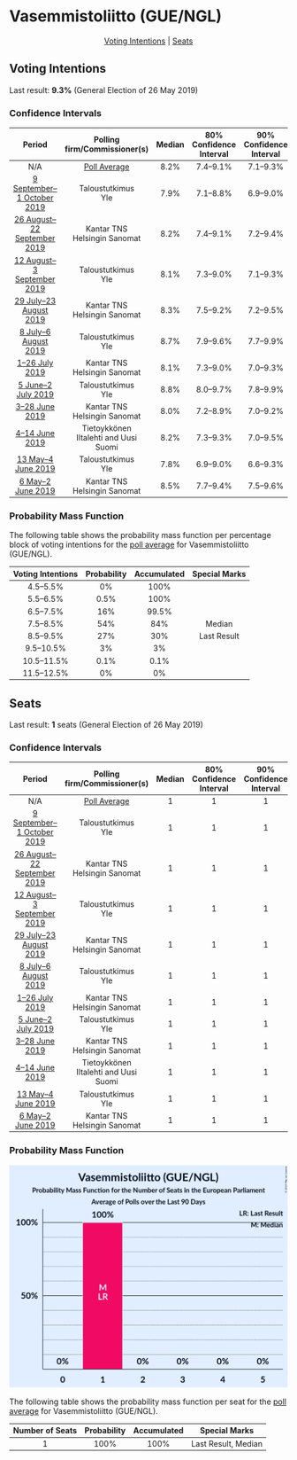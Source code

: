 # Vasemmistoliitto (GUE/NGL)

<p align="center"><a href="#voting-intentions">Voting Intentions</a> | <a href="#seats">Seats</a></p>

## Voting Intentions

Last result: **9.3%** (General Election of 26 May 2019)

### Confidence Intervals

| Period     | Polling firm/Commissioner(s) | Median | 80% Confidence Interval | 90% Confidence Interval | 95% Confidence Interval | 99% Confidence Interval |
|:----------:|:----------------:|:-----------:|:-----------------------:|:-----------------------:|:-----------------------:|:-----------------------:|
| N/A | [Poll Average](average.html) | 8.2% | 7.4–9.1% | 7.1–9.3% | 6.9–9.6% | 6.6–10.0% |
| [9 September–1 October 2019](2019-10-01-Taloustutkimus.html) | Taloustutkimus <br> Yle | 7.9% | 7.1–8.8% | 6.9–9.0% | 6.7–9.3% | 6.3–9.7% |
| [26 August–22 September 2019](2019-09-22-KantarTNS.html) | Kantar TNS <br> Helsingin Sanomat | 8.2% | 7.4–9.1% | 7.2–9.4% | 7.0–9.6% | 6.6–10.1% |
| [12 August–3 September 2019](2019-09-03-Taloustutkimus.html) | Taloustutkimus <br> Yle | 8.1% | 7.3–9.0% | 7.1–9.3% | 6.9–9.5% | 6.5–10.0% |
| [29 July–23 August 2019](2019-08-23-KantarTNS.html) | Kantar TNS <br> Helsingin Sanomat | 8.3% | 7.5–9.2% | 7.2–9.5% | 7.0–9.7% | 6.7–10.2% |
| [8 July–6 August 2019](2019-08-06-Taloustutkimus.html) | Taloustutkimus <br> Yle | 8.7% | 7.9–9.6% | 7.7–9.9% | 7.5–10.1% | 7.1–10.6% |
| [1–26 July 2019](2019-07-26-KantarTNS.html) | Kantar TNS <br> Helsingin Sanomat | 8.1% | 7.3–9.0% | 7.0–9.3% | 6.9–9.5% | 6.5–10.0% |
| [5 June–2 July 2019](2019-07-02-Taloustutkimus.html) | Taloustutkimus <br> Yle | 8.8% | 8.0–9.7% | 7.8–9.9% | 7.6–10.2% | 7.2–10.6% |
| [3–28 June 2019](2019-06-28-KantarTNS.html) | Kantar TNS <br> Helsingin Sanomat | 8.0% | 7.2–8.9% | 7.0–9.2% | 6.8–9.4% | 6.4–9.9% |
| [4–14 June 2019](2019-06-14-Tietoykkönen.html) | Tietoykkönen <br> Iltalehti and Uusi Suomi | 8.2% | 7.3–9.3% | 7.0–9.5% | 6.8–9.8% | 6.4–10.3% |
| [13 May–4 June 2019](2019-06-04-Taloustutkimus.html) | Taloustutkimus <br> Yle | 7.8% | 6.9–9.0% | 6.6–9.3% | 6.4–9.6% | 6.0–10.2% |
| [6 May–2 June 2019](2019-06-02-KantarTNS.html) | Kantar TNS <br> Helsingin Sanomat | 8.5% | 7.7–9.4% | 7.5–9.6% | 7.3–9.8% | 6.9–10.3% |

### Probability Mass Function

The following table shows the probability mass function per percentage block of voting intentions for the [poll average](average.html) for Vasemmistoliitto (GUE/NGL).

| Voting Intentions | Probability | Accumulated | Special Marks |
|:-----------------:|:-----------:|:-----------:|:-------------:|
| 4.5–5.5% | 0% | 100% |  |
| 5.5–6.5% | 0.5% | 100% |  |
| 6.5–7.5% | 16% | 99.5% |  |
| 7.5–8.5% | 54% | 84% | Median |
| 8.5–9.5% | 27% | 30% | Last Result |
| 9.5–10.5% | 3% | 3% |  |
| 10.5–11.5% | 0.1% | 0.1% |  |
| 11.5–12.5% | 0% | 0% |  |


## Seats

Last result: **1** seats (General Election of 26 May 2019)

### Confidence Intervals

| Period     | Polling firm/Commissioner(s) | Median | 80% Confidence Interval | 90% Confidence Interval | 95% Confidence Interval | 99% Confidence Interval |
|:----------:|:----------------:|:------:|:-----------------------:|:-----------------------:|:-----------------------:|:-----------------------:|
| N/A | [Poll Average](average.html) | 1 | 1 | 1 | 1 | 1 |
| [9 September–1 October 2019](2019-10-01-Taloustutkimus.html) | Taloustutkimus <br> Yle | 1 | 1 | 1 | 1 | 1 |
| [26 August–22 September 2019](2019-09-22-KantarTNS.html) | Kantar TNS <br> Helsingin Sanomat | 1 | 1 | 1 | 1 | 1 |
| [12 August–3 September 2019](2019-09-03-Taloustutkimus.html) | Taloustutkimus <br> Yle | 1 | 1 | 1 | 1 | 1 |
| [29 July–23 August 2019](2019-08-23-KantarTNS.html) | Kantar TNS <br> Helsingin Sanomat | 1 | 1 | 1 | 1 | 1 |
| [8 July–6 August 2019](2019-08-06-Taloustutkimus.html) | Taloustutkimus <br> Yle | 1 | 1 | 1 | 1 | 1 |
| [1–26 July 2019](2019-07-26-KantarTNS.html) | Kantar TNS <br> Helsingin Sanomat | 1 | 1 | 1 | 1 | 1 |
| [5 June–2 July 2019](2019-07-02-Taloustutkimus.html) | Taloustutkimus <br> Yle | 1 | 1 | 1 | 1 | 1 |
| [3–28 June 2019](2019-06-28-KantarTNS.html) | Kantar TNS <br> Helsingin Sanomat | 1 | 1 | 1 | 1 | 1 |
| [4–14 June 2019](2019-06-14-Tietoykkönen.html) | Tietoykkönen <br> Iltalehti and Uusi Suomi | 1 | 1 | 1 | 1 | 1 |
| [13 May–4 June 2019](2019-06-04-Taloustutkimus.html) | Taloustutkimus <br> Yle | 1 | 1 | 1 | 1 | 1 |
| [6 May–2 June 2019](2019-06-02-KantarTNS.html) | Kantar TNS <br> Helsingin Sanomat | 1 | 1 | 1 | 1 | 1 |

### Probability Mass Function

![Graph with seats probability mass function not yet produced](average-seats-pmf-vasemmistoliittoguengl.png "Seats Probability Mass Function")

The following table shows the probability mass function per seat for the [poll average](average.html) for Vasemmistoliitto (GUE/NGL).

| Number of Seats | Probability | Accumulated | Special Marks |
|:---------------:|:-----------:|:-----------:|:-------------:|
| 1 | 100% | 100% | Last Result, Median |


